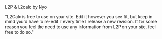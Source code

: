 L2P & L2calc by Nyo

"L2Calc is free to use on your site. Edit it however you see fit, but keep in mind you'd have to re-edit it every time I release a new revision. If for some reason you feel the need to use any information from L2P on your site, feel free to do so."
